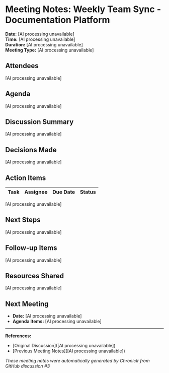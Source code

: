 # Meeting Notes: Weekly Team Sync - Documentation Platform

**Date:** [AI processing unavailable]  
**Time:** [AI processing unavailable]  
**Duration:** [AI processing unavailable]  
**Meeting Type:** [AI processing unavailable]

## Attendees

[AI processing unavailable]

## Agenda

[AI processing unavailable]

## Discussion Summary

[AI processing unavailable]

## Decisions Made

[AI processing unavailable]

## Action Items

| Task | Assignee | Due Date | Status |
|------|----------|----------|--------|
[AI processing unavailable]

## Next Steps

[AI processing unavailable]

## Follow-up Items

[AI processing unavailable]

## Resources Shared

[AI processing unavailable]

## Next Meeting

- **Date:** [AI processing unavailable]
- **Agenda Items:** [AI processing unavailable]

---
**References:**
- [Original Discussion]([AI processing unavailable])
- [Previous Meeting Notes]([AI processing unavailable])

*These meeting notes were automatically generated by Chroniclr from GitHub discussion #3*